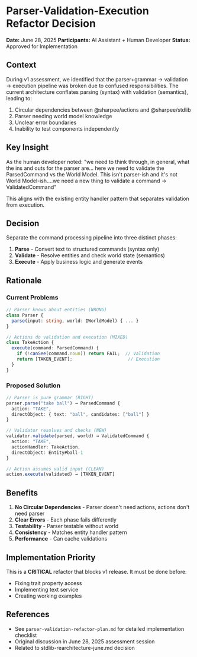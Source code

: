 # Parser-Validation-Execution Refactor Decision

**Date:** June 28, 2025
**Participants:** AI Assistant + Human Developer
**Status:** Approved for Implementation

## Context

During v1 assessment, we identified that the parser+grammar → validation → execution pipeline was broken due to confused responsibilities. The current architecture conflates parsing (syntax) with validation (semantics), leading to:

1. Circular dependencies between @sharpee/actions and @sharpee/stdlib
2. Parser needing world model knowledge
3. Unclear error boundaries
4. Inability to test components independently

## Key Insight

As the human developer noted: "we need to think through, in general, what the ins and outs for the parser are... here we need to validate the ParsedCommand vs the World Model. This isn't parser-ish and it's not World Model-ish....we need a new thing to validate a command -> ValidatedCommand"

This aligns with the existing entity handler pattern that separates validation from execution.

## Decision

Separate the command processing pipeline into three distinct phases:

1. **Parse** - Convert text to structured commands (syntax only)
2. **Validate** - Resolve entities and check world state (semantics)
3. **Execute** - Apply business logic and generate events

## Rationale

### Current Problems

```typescript
// Parser knows about entities (WRONG)
class Parser {
  parse(input: string, world: IWorldModel) { ... }
}

// Actions do validation and execution (MIXED)
class TakeAction {
  execute(command: ParsedCommand) {
    if (!canSee(command.noun)) return FAIL;  // Validation
    return [TAKEN_EVENT];                     // Execution
  }
}
```

### Proposed Solution

```typescript
// Parser is pure grammar (RIGHT)
parser.parse("take ball") → ParsedCommand {
  action: "TAKE",
  directObject: { text: "ball", candidates: ["ball"] }
}

// Validator resolves and checks (NEW)
validator.validate(parsed, world) → ValidatedCommand {
  action: "TAKE",
  actionHandler: TakeAction,
  directObject: Entity#ball-1
}

// Action assumes valid input (CLEAN)
action.execute(validated) → [TAKEN_EVENT]
```

## Benefits

1. **No Circular Dependencies** - Parser doesn't need actions, actions don't need parser
2. **Clear Errors** - Each phase fails differently
3. **Testability** - Parser testable without world
4. **Consistency** - Matches entity handler pattern
5. **Performance** - Can cache validations

## Implementation Priority

This is a **CRITICAL** refactor that blocks v1 release. It must be done before:
- Fixing trait property access
- Implementing text service
- Creating working examples

## References

- See `parser-validation-refactor-plan.md` for detailed implementation checklist
- Original discussion in June 28, 2025 assessment session
- Related to stdlib-rearchitecture-june.md decision